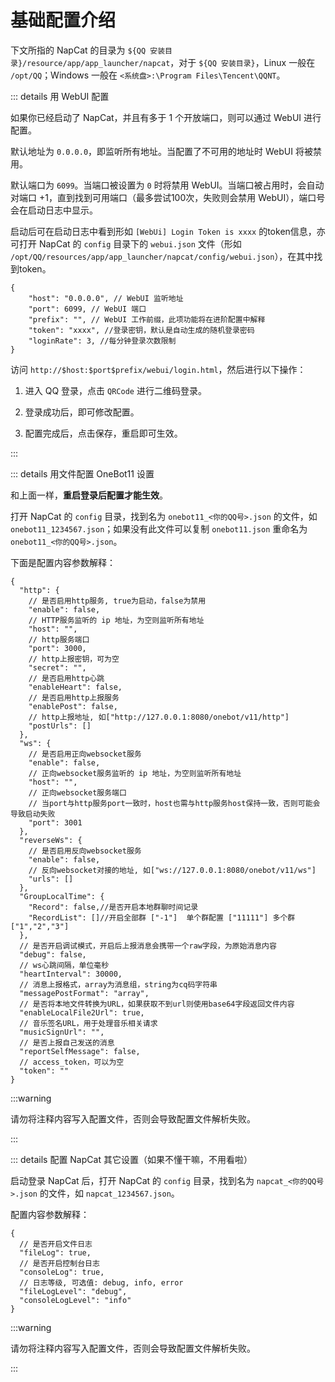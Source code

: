 # 基础配置介绍

下文所指的 NapCat 的目录为 `${QQ 安装目录}/resource/app/app_launcher/napcat`，对于 `${QQ 安装目录}`，Linux 一般在 `/opt/QQ`；Windows 一般在 `<系统盘>:\Program Files\Tencent\QQNT`。

::: details 用 WebUI 配置

如果你已经启动了 NapCat，并且有多于 1 个开放端口，则可以通过 WebUI 进行配置。

默认地址为 `0.0.0.0`，即监听所有地址。当配置了不可用的地址时 WebUI 将被禁用。

默认端口为 `6099`。当端口被设置为 `0` 时将禁用 WebUI。当端口被占用时，会自动对端口 +1，直到找到可用端口（最多尝试100次，失败则会禁用 WebUI），端口号会在启动日志中显示。

启动后可在启动日志中看到形如 `[WebUi] Login Token is xxxx` 的token信息，亦可打开 NapCat 的 `config` 目录下的 `webui.json` 文件（形如 `/opt/QQ/resources/app/app_launcher/napcat/config/webui.json`），在其中找到token。

```json5
{
    "host": "0.0.0.0", // WebUI 监听地址
    "port": 6099, // WebUI 端口
    "prefix": "", // WebUI 工作前缀，此项功能将在进阶配置中解释
    "token": "xxxx", //登录密钥，默认是自动生成的随机登录密码
    "loginRate": 3, //每分钟登录次数限制
}
```

访问 `http://$host:$port$prefix/webui/login.html`，然后进行以下操作：

1. 进入 QQ 登录，点击 `QRCode` 进行二维码登录。

2. 登录成功后，即可修改配置。

3. 配置完成后，点击保存，重启即可生效。

:::

::: details 用文件配置 OneBot11 设置

和上面一样，**重启登录后配置才能生效**。

打开 NapCat 的 `config` 目录，找到名为 `onebot11_<你的QQ号>.json` 的文件，如 `onebot11_1234567.json`；如果没有此文件可以复制 `onebot11.json` 重命名为 `onebot11_<你的QQ号>.json`。

下面是配置内容参数解释：

```json5
{
  "http": {
    // 是否启用http服务, true为启动，false为禁用
    "enable": false,
    // HTTP服务监听的 ip 地址，为空则监听所有地址
    "host": "",
    // http服务端口
    "port": 3000,
    // http上报密钥，可为空
    "secret": "",
    // 是否启用http心跳
    "enableHeart": false,
    // 是否启用http上报服务
    "enablePost": false,
    // http上报地址, 如["http://127.0.0.1:8080/onebot/v11/http"]
    "postUrls": []
  },
  "ws": {
    // 是否启用正向websocket服务
    "enable": false,
    // 正向websocket服务监听的 ip 地址，为空则监听所有地址
    "host": "",
    // 正向websocket服务端口
    // 当port与http服务port一致时，host也需与http服务host保持一致，否则可能会导致启动失败
    "port": 3001
  },
  "reverseWs": {
    // 是否启用反向websocket服务
    "enable": false,
    // 反向websocket对接的地址, 如["ws://127.0.0.1:8080/onebot/v11/ws"]
    "urls": []
  },
  "GroupLocalTime": {
    "Record": false,//是否开启本地群聊时间记录
    "RecordList": []//开启全部群 ["-1"]  单个群配置 ["11111"] 多个群 ["1","2","3"]
  },
  // 是否开启调试模式，开启后上报消息会携带一个raw字段，为原始消息内容
  "debug": false,
  // ws心跳间隔，单位毫秒
  "heartInterval": 30000,
  // 消息上报格式，array为消息组，string为cq码字符串
  "messagePostFormat": "array",
  // 是否将本地文件转换为URL，如果获取不到url则使用base64字段返回文件内容
  "enableLocalFile2Url": true,
  // 音乐签名URL，用于处理音乐相关请求
  "musicSignUrl": "",
  // 是否上报自己发送的消息
  "reportSelfMessage": false,
  // access_token，可以为空
  "token": ""
}

```

:::warning

请勿将注释内容写入配置文件，否则会导致配置文件解析失败。

:::

::: details 配置 NapCat 其它设置（如果不懂干嘛，不用看啦）

启动登录 NapCat 后，打开 NapCat 的 `config` 目录，找到名为 `napcat_<你的QQ号>.json` 的文件，如 `napcat_1234567.json`。

配置内容参数解释：

```json5
{
  // 是否开启文件日志
  "fileLog": true,
  // 是否开启控制台日志
  "consoleLog": true,
  // 日志等级, 可选值: debug, info, error
  "fileLogLevel": "debug",
  "consoleLogLevel": "info"
}
```

:::warning

请勿将注释内容写入配置文件，否则会导致配置文件解析失败。

:::
